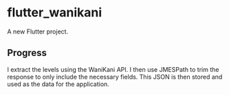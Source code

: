 # flutter_wanikani

A new Flutter project.

## Progress
I extract the levels using the WaniKani API. I then use JMESPath to trim the response to only include the necessary fields. This JSON is then stored and used as the data for the application.